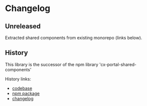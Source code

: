# Changelog

## Unreleased

Extracted shared components from existing monorepo (links below).


## History

This library is the successor of the npm library 'cx-portal-shared-components'

History links:
* [codebase](https://github.com/eclipse-tractusx/portal-frontend/tree/main/cx-portal-shared-components)
* [npm package](https://www.npmjs.com/package/cx-portal-shared-components)
* [changelog](https://github.com/eclipse-tractusx/portal-frontend/blob/main/CHANGELOG.md)
